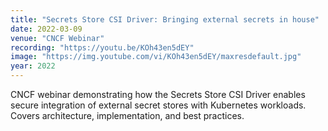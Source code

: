 ```yaml
---
title: "Secrets Store CSI Driver: Bringing external secrets in house"
date: 2022-03-09
venue: "CNCF Webinar"
recording: "https://youtu.be/KOh43en5dEY"
image: "https://img.youtube.com/vi/KOh43en5dEY/maxresdefault.jpg"
year: 2022
---
```


CNCF webinar demonstrating how the Secrets Store CSI Driver enables secure integration of external secret stores with Kubernetes workloads. Covers architecture, implementation, and best practices.